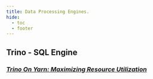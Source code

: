 ```yaml
---
title: Data Processing Engines.
hide:
  - toc
  - footer
---
```



## Trino - SQL Engine
### [_Trino On Yarn: Maximizing Resource Utilization_](https://bot-netizen.github.io/khattra-ca/Data%20Engines/Trino_on_Yarn/)
